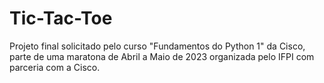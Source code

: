 # Tic-Tac-Toe
Projeto final solicitado pelo curso "Fundamentos do Python 1" da Cisco, parte de uma maratona de Abril a Maio de 2023 organizada pelo IFPI com parceria com a Cisco.
